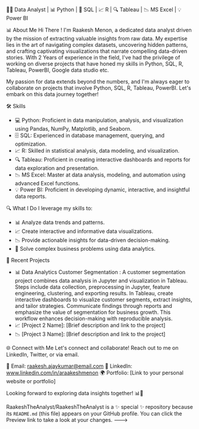 👨‍💼 Data Analyst | 📊 Python | 🎯 SQL | 📈 R | 🔍 Tableau | 📉 MS Excel | 💡 Power BI

📊 About Me
Hi There ! I'm Raakesh Menon, a dedicated data analyst driven by the mission of extracting valuable insights from raw data. 
My expertise lies in the art of navigating complex datasets, uncovering hidden patterns, and crafting captivating visualizations that narrate compelling data-driven stories. 
With 2 Years of experience in the field, I've had the privilege of working on diverse projects that have honed my skills in Python, SQL, R, Tableau, PowerBI, Google data studio etc.

My passion for data extends beyond the numbers, and I'm always eager to collaborate on projects that involve Python, SQL, R,  Tableau, PowerBI. Let's embark on this data journey together!

🛠️ Skills
- 💻 Python: Proficient in data manipulation, analysis, and visualization using Pandas, NumPy, Matplotlib, and Seaborn.
- 🗄️ SQL: Experienced in database management, querying, and optimization.
- 📈 R: Skilled in statistical analysis, data modeling, and visualization.
- 🔍 Tableau: Proficient in creating interactive dashboards and reports for data exploration and presentation.
- 📉 MS Excel: Master at data analysis, modeling, and automation using advanced Excel functions.
- 💡 Power BI: Proficient in developing dynamic, interactive, and insightful data reports.

🔍 What I Do
I leverage my skills to:

- 📊 Analyze data trends and patterns.
- 📈 Create interactive and informative data visualizations.
- 📉 Provide actionable insights for data-driven decision-making.
- 🧩 Solve complex business problems using data analytics.

📌 Recent Projects
- 📊 Data Analytics Customer Segmentation : A customer segmentation project combines data analysis in Jupyter and visualization in Tableau. Steps include data collection, preprocessing in Jupyter, feature engineering, clustering, and exporting results. In Tableau, create interactive dashboards to visualize customer segments, extract insights, and tailor strategies. Communicate findings through reports and emphasize the value of segmentation for business growth. This workflow enhances decision-making with reproducible analysis.
- 📈 [Project 2 Name]: [Brief description and link to the project]
- 📉 [Project 3 Name]: [Brief description and link to the project]

🌐 Connect with Me
Let's connect and collaborate! Reach out to me on LinkedIn, Twitter, or via email.

📧 Email: raakesh.ajaykumar@email.com
📱 LinkedIn: www.linkedin.com/in/araakeshmenon
🌍 Portfolio: [Link to your personal website or portfolio]

Looking forward to exploring data insights together! 📊🌟

RaakeshTheAnalyst/RaakeshTheAnalyst is a ✨ special ✨ repository because its `README.md` (this file) appears on your GitHub profile.
You can click the Preview link to take a look at your changes.
--->
